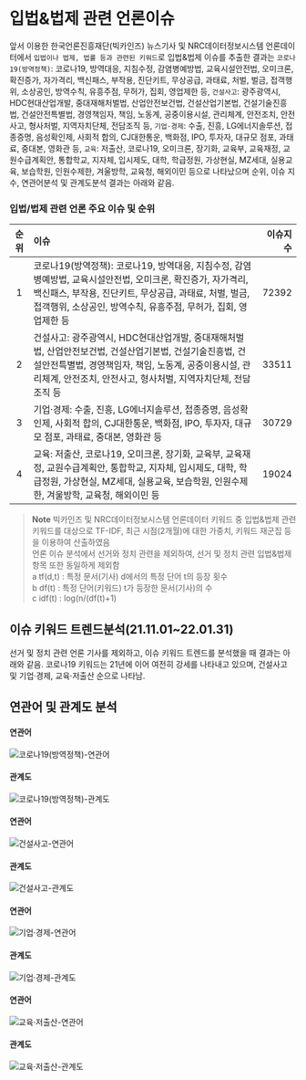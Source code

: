 # 입법&법제 관련 언론이슈
앞서 이용한 한국언론진흥재단(빅카인즈) 뉴스기사 및 NRC데이터정보시스템 언론데이터에서 `입법이나 법제, 법률 등과 관련된 키워드`로 입법&법제 이슈를 추출한 결과는 `코로나19(방역정책)`: 코로나19, 방역대응, 지침수정, 감염병예방법, 교육시설안전법, 오미크론, 확진증가, 자가격리, 백신패스, 부작용, 진단키트, 무상공급, 과태료, 처벌, 벌금, 접객행위, 소상공인, 방역수칙, 유흥주점, 무허가, 집회, 영업제한 등, `건설사고`: 광주광역시, HDC현대산업개발, 중대재해처벌법, 산업안전보건법, 건설산업기본법, 건설기술진흥법, 건설안전특별법, 경영책임자, 책임, 노동계, 공중이용시설, 관리체계, 안전조치, 안전사고, 형사처벌, 지역자치단체, 전담조직 등, `기업·경제`: 수출, 진흥, LG에너지솔루션, 접종증명, 음성확인제, 사회적 합의, CJ대한통운, 백화점, IPO, 투자자, 대규모 점포, 과태료, 중대본, 영화관 등, `교육`: 저출산, 코로나19, 오미크론, 장기화, 교육부, 교육재정, 교원수급계획안, 통합학교, 지자체, 입시제도, 대학, 학급정원, 가상현실, MZ세대, 실용교육, 보습학원, 인원수제한, 겨울방학, 교육청, 해외이민 등으로 나타났으며 순위, 이슈 지수, 연관어분석 및 관계도분석 결과는 아래와 같음.

### 입법/법제 관련 언론 주요 이슈 및 순위
|순위|이슈|이슈지수|
|:-:|:-|-:|
|1|코로나19(방역정책): 코로나19, 방역대응, 지침수정, 감염병예방법, 교육시설안전법, 오미크론, 확진증가, 자가격리, 백신패스, 부작용, 진단키트, 무상공급, 과태료, 처벌, 벌금, 접객행위, 소상공인, 방역수칙, 유흥주점, 무허가, 집회, 영업제한 등|72392|
|2|건설사고: 광주광역시, HDC현대산업개발, 중대재해처벌법, 산업안전보건법, 건설산업기본법, 건설기술진흥법, 건설안전특별법, 경영책임자, 책임, 노동계, 공중이용시설, 관리체계, 안전조치, 안전사고, 형사처벌, 지역자치단체, 전담조직 등|33511|
|3|기업·경제: 수출, 진흥, LG에너지솔루션, 접종증명, 음성확인제, 사회적 합의, CJ대한통운, 백화점, IPO, 투자자, 대규모 점포, 과태료, 중대본, 영화관 등|30729|
|4|교육: 저출산, 코로나19, 오미크론, 장기화, 교육부, 교육재정, 교원수급계획안, 통합학교, 지자체, 입시제도, 대학, 학급정원, 가상현실, MZ세대, 실용교육, 보습학원, 인원수제한, 겨울방학, 교육청, 해외이민 등|19024|

>__Note__
>빅카인즈 및 NRC데이터정보시스템 언론데이터 키워드 중 입법&법제 관련 키워드를 대상으로 TF-IDF, 최근 시점(2개월)에 대한 가중치, 키워드 재군집 등을 이용하여 산출하였음<br />
>언론 이슈 분석에서 선거와 정치 관련을 제외하여, 선거 및 정치 관련 입법&법제 항목 또한 동일하게 제외함<br />
>a tf(d,t) : 특정 문서(기사) d에서의 특정 단어 t의 등장 횟수<br />
>b df(t) : 특정 단어(키워드) t가 등장한 문서(기사)의 수<br />
>c idf(t) : log(n/(df(t)+1)

## 이슈 키워드 트렌드분석(21.11.01~22.01.31)
선거 및 정치 관련 언론 기사를 제외하고, 이슈 키워드 트렌드를 분석했을 때 결과는 아래와 같음. 코로나19 키워드는 21년에 이어 여전히 강세를 나타내고 있으며, 건설사고 및 기업·경제, 교육·저출산 순으로 나타남.

<canvas data-chart="1" width="800" height="400" data-type="line" data-ex="./2022/vol%201/data/data1.csv"></canvas>

## 연관어 및 관계도 분석

<div data-tab="2">
<div data-view="1" data-title="코로나19(방역정책)">

#### 연관어
![코로나19(방역정책)-연관어](./2022/vol%201/img/content/relkey/topic_1_legis_rel.png)
#### 관계도
![코로나19(방역정책)-관계도](./2022/vol%201/img/content/relkey/topic_1_legis_key.png)

</div>
<div data-view="1" data-title="건설사고">

#### 연관어
![건설사고-연관어](./2022/vol%201/img/content/relkey/topic_2_legis_rel.png)
#### 관계도
![건설사고-관계도](./2022/vol%201/img/content/relkey/topic_2_legis_key.png)

</div>
<div data-view="1" data-title="기업·경제">

#### 연관어
![기업·경제-연관어](./2022/vol%201/img/content/relkey/topic_3_legis_rel.png)
#### 관계도
![기업·경제-관계도](./2022/vol%201/img/content/relkey/topic_3_legis_key.png)

</div>
<div data-view="1" data-title="교육·저출산">

#### 연관어
![교육·저출산-연관어](./2022/vol%201/img/content/relkey/topic_4_legis_rel.png)
#### 관계도
![교육·저출산-관계도](./2022/vol%201/img/content/relkey/topic_4_legis_key.png)

</div>
</div>
